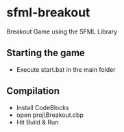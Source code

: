 # sfml-breakout
Breakout Game using the SFML Library

## Starting the game ##
- Execute start.bat in the main folder

## Compilation ##
- Install CodeBlocks
- open proj\Breakout.cbp
- Hit Build & Run